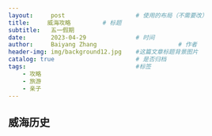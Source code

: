 ```yaml
---
layout:     post   				    # 使用的布局（不需要改）
title:     威海攻略			# 标题 
subtitle:   五一假期
date:       2023-04-29 				# 时间
author:     Baiyang Zhang 						# 作者
header-img: img/background12.jpg 	#这篇文章标题背景图片
catalog: true 						# 是否归档
tags:								#标签
    - 攻略
    - 旅游
    - 亲子
---
```


## 威海历史

